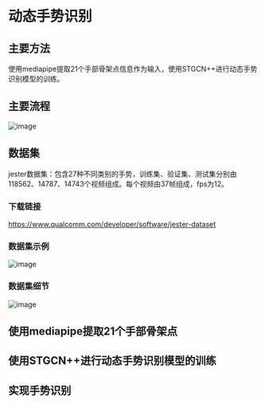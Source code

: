 # 动态手势识别
## 主要方法
使用mediapipe提取21个手部骨架点信息作为输入，使用STGCN++进行动态手势识别模型的训练。

## 主要流程
![image](https://github.com/user-attachments/assets/c18fe2d2-15fb-4e83-9972-87db60c6b68a)

## 数据集
jester数据集：包含27种不同类别的手势，训练集、验证集、测试集分别由118562、14787、14743个视频组成。每个视频由37帧组成，fps为12。
### 下载链接
https://www.qualcomm.com/developer/software/jester-dataset
### 数据集示例
![image](https://github.com/user-attachments/assets/2af748db-1364-47be-b14c-a5f6f21c8b6c)
### 数据集细节
![image](https://github.com/user-attachments/assets/ee3fff9c-5b7b-4651-8b7d-83731c771574)

## 使用mediapipe提取21个手部骨架点

## 使用STGCN++进行动态手势识别模型的训练

## 实现手势识别

